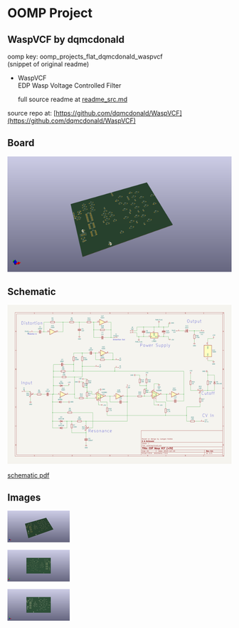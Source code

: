 # OOMP Project  
## WaspVCF  by dqmcdonald  
  
oomp key: oomp_projects_flat_dqmcdonald_waspvcf  
(snippet of original readme)  
  
- WaspVCF  
 EDP Wasp Voltage Controlled Filter  
  
  full source readme at [readme_src.md](readme_src.md)  
  
source repo at: [https://github.com/dqmcdonald/WaspVCF](https://github.com/dqmcdonald/WaspVCF)  
## Board  
  
[![working_3d.png](working_3d_600.png)](working_3d.png)  
## Schematic  
  
[![working_schematic.png](working_schematic_600.png)](working_schematic.png)  
  
[schematic pdf](working_schematic.pdf)  
## Images  
  
[![working_3d.png](working_3d_140.png)](working_3d.png)  
  
[![working_3d_back.png](working_3d_back_140.png)](working_3d_back.png)  
  
[![working_3d_front.png](working_3d_front_140.png)](working_3d_front.png)  
